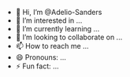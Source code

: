 - 👋 Hi, I’m @Adelio-Sanders
- 👀 I’m interested in ...
- 🌱 I’m currently learning ...
- 💞️ I’m looking to collaborate on ...
- 📫 How to reach me ...
- 😄 Pronouns: ...
- ⚡ Fun fact: ...

<!---
Adelio-Sanders/Adelio-Sanders is a ✨ special ✨ repository because its `README.md` (this file) appears on your GitHub profile.
You can click the Preview link to take a look at your changes.
--->
